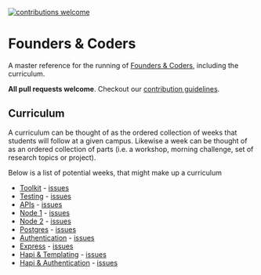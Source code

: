 [![contributions welcome](https://img.shields.io/badge/contributions-welcome-brightgreen.svg?style=flat)](https://github.com/foundersandcoders/master-reference/issues)

# Founders &amp; Coders

A master reference for the running of [Founders &amp; Coders](http://www.foundersandcoders.org), including the curriculum.

**All pull requests welcome**. Checkout our [contribution guidelines](https://github.com/foundersandcoders/master-reference/blob/master/CONTRIBUTING.md).

## Curriculum

A curriculum can be thought of as the ordered collection of weeks that students will follow at a given campus. Likewise a week can be thought of as an ordered collection of parts (i.e. a workshop, morning challenge, set of research topics or project).

Below is a list of potential weeks, that might make up a curriculum

+ [Toolkit](./weeks/toolkit/README.md) - [issues](https://github.com/foundersandcoders/master-reference/issues?q=is%3Aopen+is%3Aissue+label%3Aweek-toolkit)
+ [Testing](./weeks/testing/README.md) - [issues](https://github.com/foundersandcoders/master-reference/issues?q=is%3Aopen+is%3Aissue+label%3Aweek-testing)
+ [APIs](./weeks/apis/README.md) - [issues](https://github.com/foundersandcoders/master-reference/issues?q=is%3Aopen+is%3Aissue+label%3Aweek-API)
+ [Node 1](./weeks/node-1/README.md) - [issues](https://github.com/foundersandcoders/master-reference/issues?q=is%3Aopen+is%3Aissue+label%3Aweek-node-1)
+ [Node 2](./weeks/node-2/README.md) - [issues](https://github.com/foundersandcoders/master-reference/issues?q=is%3Aopen+is%3Aissue+label%3Aweek-node-2)
+ [Postgres](./weeks/postgres/README.md) - [issues](https://github.com/foundersandcoders/master-reference/issues?q=is%3Aopen+is%3Aissue+label%3Aweek-postgres)
+ [Authentication](./weeks/authentication/README.md) - [issues](https://github.com/foundersandcoders/master-reference/issues?q=is%3Aopen+is%3Aissue+label%3Aweek-authentication)
+ [Express](./weeks/express/README.md) - [issues](https://github.com/foundersandcoders/master-reference/issues?q=is%3Aopen+is%3Aissue+label%3Aweek-express)
+ [Hapi & Templating](./weeks/hapi-templating/README.md) - [issues](https://github.com/foundersandcoders/master-reference/issues?q=is%3Aopen+is%3Aissue+label%3Aweek-hapi-template)
+ [Hapi & Authentication](./weeks/hapi-auth/README.md) - [issues](https://github.com/foundersandcoders/master-reference/issues?q=is%3Aopen+is%3Aissue+label%3Aweek-hapi-auth)

